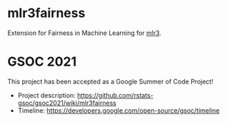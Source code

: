 # mlr3fairness
Extension for Fairness in Machine Learning for [mlr3](https://github.com/mlr-org/mlr3).


# GSOC 2021

This project has been accepted as a Google Summer of Code Project!

* Project description: https://github.com/rstats-gsoc/gsoc2021/wiki/mlr3fairness
* Timeline: https://developers.google.com/open-source/gsoc/timeline
